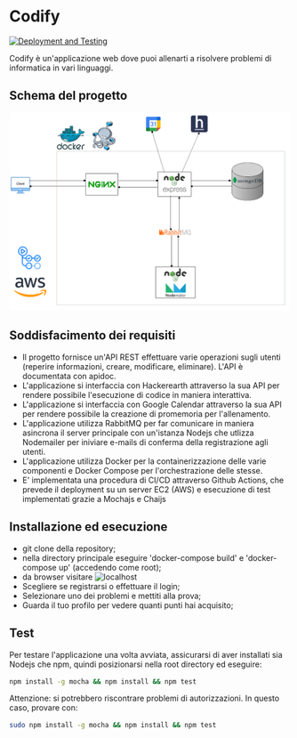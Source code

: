 # Codify

[![Deployment and Testing](https://github.com/andreademurtas/codify/actions/workflows/workflow.yml/badge.svg)](https://github.com/andreademurtas/codify/actions/workflows/workflow.yml)

Codify è un'applicazione web dove puoi allenarti a risolvere problemi di informatica in vari linguaggi.

## Schema del progetto
![](https://raw.githubusercontent.com/andreademurtas/codify/main/diagrammaprogettoreti.png)

## Soddisfacimento dei requisiti
- Il progetto fornisce un'API REST effettuare varie operazioni sugli utenti (reperire informazioni, creare, modificare, eliminare).
  L'API è documentata con apidoc.
- L'applicazione si interfaccia con Hackerearth attraverso la sua API per rendere possibile l'esecuzione di codice in maniera interattiva.
- L'applicazione si interfaccia con Google Calendar attraverso la sua API per rendere possibile la creazione di promemoria per l'allenamento.
- L'applicazione utilizza RabbitMQ per far comunicare in maniera asincrona il server principale con un'istanza Nodejs che utlizza Nodemailer
  per iniviare e-mails di conferma della registrazione agli utenti.
- L'applicazione utilizza Docker per la containerizzazione delle varie componenti e Docker Compose per l'orchestrazione delle stesse.
- E' implementata una procedura di CI/CD attraverso Github Actions, che prevede il deployment su un server EC2 (AWS) e esecuzione di test
  implementati grazie a Mochajs e Chaijs

## Installazione ed esecuzione
- git clone della repository;
- nella directory principale eseguire 'docker-compose build' e 'docker-compose up' (accedendo come root); </li>
- da browser visitare ![localhost](https://localhost)
- Scegliere se registrarsi o effettuare il login;
- Selezionare uno dei problemi e mettiti alla prova;
- Guarda il tuo profilo per vedere quanti punti hai acquisito; 

## Test 
Per testare l'applicazione una volta avviata, assicurarsi di aver installati sia Nodejs che npm, quindi posizionarsi nella root directory ed eseguire:
```bash
npm install -g mocha && npm install && npm test
```

Attenzione: si potrebbero riscontrare problemi di autorizzazioni. In questo caso, provare con:
```bash
sudo npm install -g mocha && npm install && npm test
```
